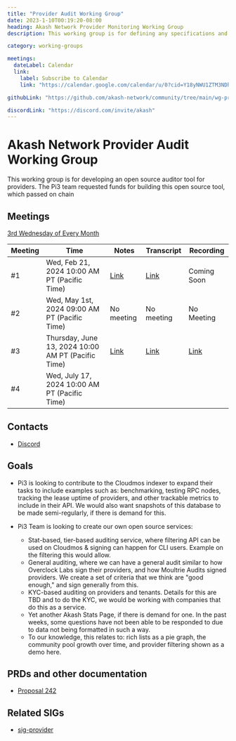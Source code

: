 ```yaml
---
title: "Provider Audit Working Group"
date: 2023-1-10T00:19:20-08:00
heading: Akash Network Provider Monitoring Working Group
description: This working group is for defining any specifications and scope of code changes for making it easy to monitor providers. Note that this working group does not deal with provider analytics but is considered with pure monitoring of the infrastructure (for improved uptime, SLA and such)

category: working-groups

meetings:
  dateLabel: Calendar
  link:
    label: Subscribe to Calendar
    link: "https://calendar.google.com/calendar/u/0?cid=Y18yNWU1ZTM3NDhlNGM0YWI3YTU1ZjQxZmJjNWViZWJjYzBhMDNiNDBmYjAyODc4NWYxNDE1OWJmYWViZWExMmUyQGdyb3VwLmNhbGVuZGFyLmdvb2dsZS5jb20"

githubLink: "https://github.com/akash-network/community/tree/main/wg-provider-monitoring"

discordLink: "https://discord.com/invite/akash"
---
```


# Akash Network Provider Audit Working Group

This working group is for developing an open source auditor tool for providers. The Pi3 team requested funds for building this open source tool, which passed on chain

## Meetings

[3rd Wednesday of Every Month](https://calendar.google.com/calendar/u/0?cid=Y18yNWU1ZTM3NDhlNGM0YWI3YTU1ZjQxZmJjNWViZWJjYzBhMDNiNDBmYjAyODc4NWYxNDE1OWJmYWViZWExMmUyQGdyb3VwLmNhbGVuZGFyLmdvb2dsZS5jb20)

| Meeting | Time                                               | Notes                                                                                                     | Transcript                                                                                                           | Recording                                                                                                                    |
| ------- | -------------------------------------------------- | --------------------------------------------------------------------------------------------------------- | -------------------------------------------------------------------------------------------------------------------- | ---------------------------------------------------------------------------------------------------------------------------- |
| #1      | Wed, Feb 21, 2024 10:00 AM PT (Pacific Time)       | [Link](https://github.com/akash-network/community/blob/main/wg-provider-audit/001-2024-02-21.md)          | [Link](https://github.com/akash-network/community/blob/main/wg-provider-audit/001-2024-02-21.md#transcript)          | Coming Soon                                                                                                                  |
| #2      | Wed, May 1st, 2024 09:00 AM PT (Pacific Time)      | No meeting                                                                                                | No meeting                                                                                                           | No Meeting                                                                                                                   |
| #3      | Thursday, June 13, 2024 10:00 AM PT (Pacific Time) | [Link](https://github.com/akash-network/community/blob/main/wg-provider-audit/meetings/002-2024-06-13.md) | [Link](https://github.com/akash-network/community/blob/main/wg-provider-audit/meetings/002-2024-06-13.md#transcript) | [Link](https://nergf5caumt4yjgrcif4bb6yxjrq6ftqaj52ge3l63ggj3qqlqaa.arweave.net/aSJi9ECjJ8wk0RILwIfYumMPFnACe6MTa_bMZO4QXAA) |
| #4      | Wed, July 17, 2024 10:00 AM PT (Pacific Time)      |                                                                                                           |                                                                                                                      |

## Contacts

- [Discord](https://discord.com/channels/747885925232672829/1200172631480094771/1202611858008187001)

## Goals

- Pi3 is looking to contribute to the Cloudmos indexer to expand their tasks to include examples such as: benchmarking, testing RPC nodes, tracking the lease uptime of providers, and other trackable metrics to include in their API. We would also want snapshots of this database to be made semi-regularly, if there is demand for this.

- Pi3 Team is looking to create our own open source services:
  - Stat-based, tier-based auditing service, where filtering API can be used on Cloudmos & signing can happen for CLI users. Example on the filtering this would allow.
  - General auditing, where we can have a general audit similar to how Overclock Labs sign their providers, and how Moultrie Audits signed providers. We create a set of criteria that we think are "good enough," and sign generally from this.
  - KYC-based auditing on providers and tenants. Details for this are TBD and to do the KYC, we would be working with companies that do this as a service.
  - Yet another Akash Stats Page, if there is demand for one. In the past weeks, some questions have not been able to be responded to due to data not being formatted in such a way.
  - To our knowledge, this relates to: rich lists as a pie graph, the community pool growth over time, and provider filtering shown as a demo here.

## PRDs and other documentation

- [Proposal 242](https://www.mintscan.io/akash/proposals/242)

## Related SIGs

- [sig-provider](../sig-providers/README.md)
